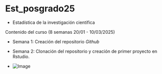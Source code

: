 # Est_posgrado25

- Estadística de la investigación científica 

Contenido del curso (8 semanas 20/01 - 10/03/2025) 

- Semana 1: Creación del repositorio *Github* 
- Semana 2: Clonación del repositorio y creación de primer proyecto en Rstudio.

- ![Image](https://github.com/user-attachments/assets/58bb3033-7595-493d-8f17-a889a122f5f2)
